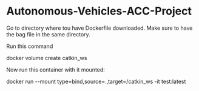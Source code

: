 # Autonomous-Vehicles-ACC-Project

Go to directory where tou have Dockerfile downloaded. Make sure to have the bag file in the same directory.

Run this command

docker volume create catkin_ws


Now run this container with it mounted:

docker run --mount type=bind,source=.,target=/catkin_ws -it test:latest
